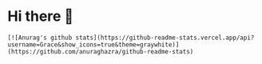 # Hi there 👋

<!--
**GraceJoo26/GraceJoo26** is a ✨ _special_ ✨ repository because its `README.md` (this file) appears on your GitHub profile.

Here are some ideas to get you started:

- 🔭 I’m currently working on ...
- 🌱 I’m currently learning ...
- 👯 I’m looking to collaborate on ...
- 🤔 I’m looking for help with ...
- 💬 Ask me about ...
- 📫 How to reach me: ...
- 😄 Pronouns: ...
- ⚡ Fun fact: ...
-->
``` 
[![Anurag's github stats](https://github-readme-stats.vercel.app/api?username=Grace&show_icons=true&theme=graywhite)](https://github.com/anuraghazra/github-readme-stats)

